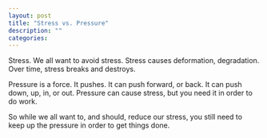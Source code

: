 ```yaml
---
layout: post
title: "Stress vs. Pressure"
description: ""
categories: 
---
```


Stress. We all want to avoid stress. Stress causes deformation, degradation. Over time, stress breaks and destroys.

Pressure is a force. It pushes. It can push forward, or back. It can push down, up, in, or out. Pressure can cause stress, but you need it in order to do work. 

So while we all want to, and should, reduce our stress, you still need to keep up the pressure in order to get things done.